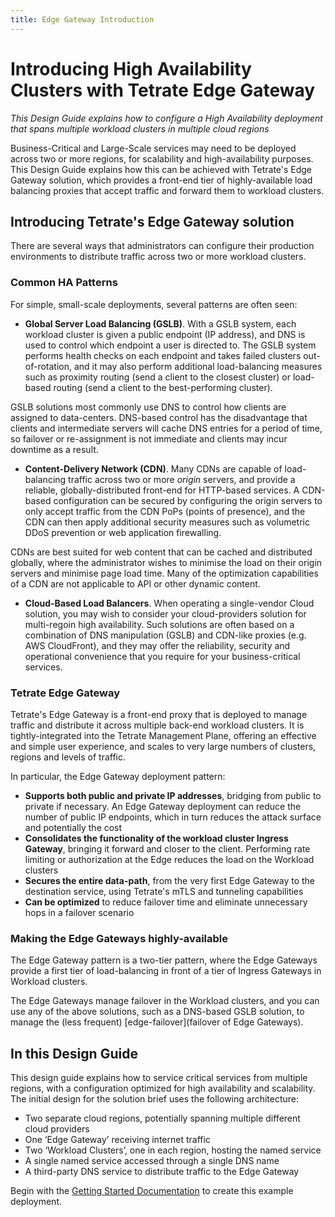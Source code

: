 ```yaml
---
title: Edge Gateway Introduction
---
```



# Introducing High Availability Clusters with Tetrate Edge Gateway

_This Design Guide explains how to configure a High Availability deployment that spans multiple workload clusters in multiple cloud regions_

Business-Critical and Large-Scale services may need to be deployed across two or more regions, for scalability and high-availability purposes.  This Design Guide explains how this can be achieved with Tetrate's Edge Gateway solution, which provides a front-end tier of highly-available load balancing proxies that accept traffic and forward them to workload clusters.

## Introducing Tetrate's Edge Gateway solution

There are several ways that administrators can configure their production environments to distribute traffic across two or more workload clusters.

### Common HA Patterns

For simple, small-scale deployments, several patterns are often seen:

 * **Global Server Load Balancing (GSLB)**.  With a GSLB system, each workload cluster is given a public endpoint (IP address), and DNS is used to control which endpoint a user is directed to.  The GSLB system performs health checks on each endpoint and takes failed clusters out-of-rotation, and it may also perform additional load-balancing measures such as proximity routing (send a client to the closest cluster) or load-based routing (send a client to the best-performing cluster).

 GSLB solutions most commonly use DNS to control how clients are assigned to data-centers.  DNS-based control has the disadvantage that clients and intermediate servers will cache DNS entries for a period of time, so failover or re-assignment is not immediate and clients may incur downtime as a result.

 * **Content-Delivery Network (CDN)**.  Many CDNs are capable of load-balancing traffic across two or more _origin_ servers, and provide a reliable, globally-distributed front-end for HTTP-based services.  A CDN-based configuration can be secured by configuring the origin servers to only accept traffic from the CDN PoPs (points of presence), and the CDN can then apply additional security measures such as volumetric DDoS prevention or web application firewalling.

 CDNs are best suited for web content that can be cached and distributed globally, where the administrator wishes to minimise the load on their origin servers and minimise page load time.  Many of the optimization capabilities of a CDN are not applicable to API or other dynamic content.

 * **Cloud-Based Load Balancers**.  When operating a single-vendor Cloud solution, you may wish to consider your cloud-providers solution for multi-regoin high availability.  Such solutions are often based on a combination of DNS manipulation (GSLB) and CDN-like proxies (e.g. AWS CloudFront), and they may offer the reliability, security and operational convenience that you require for your business-critical services.

### Tetrate Edge Gateway

Tetrate's Edge Gateway is a front-end proxy that is deployed to manage traffic and distribute it across multiple back-end workload clusters.  It is tightly-integrated into the Tetrate Management Plane, offering an effective and simple user experience, and scales to very large numbers of clusters, regions and levels of traffic.

In particular, the Edge Gateway deployment pattern:

 * **Supports both public and private IP addresses**, bridging from public to private if necessary.  An Edge Gateway deployment can reduce the number of public IP endpoints, which in turn reduces the attack surface and potentially the cost
 * **Consolidates the functionality of the workload cluster Ingress Gateway**, bringing it forward and closer to the client.  Performing rate limiting or authorization at the Edge reduces the load on the Workload clusters
 * **Secures the entire data-path**, from the very first Edge Gateway to the destination service, using Tetrate's mTLS and tunneling capabilities
 * **Can be optimized** to reduce failover time and eliminate unnecessary hops in a failover scenario

### Making the Edge Gateways highly-available

The Edge Gateway pattern is a two-tier pattern, where the Edge Gateways provide a first tier of load-balancing in front of a tier of Ingress Gateways in Workload clusters.

The Edge Gateways manage failover in the Workload clusters, and you can use any of the above solutions, such as a DNS-based GSLB solution, to manage the (less frequent) [edge-failover](failover of Edge Gateways).

## In this Design Guide

This design guide explains how to service critical services from multiple regions, with a configuration optimized for high availability and scalability.  The initial design for the solution brief uses the following architecture:

* Two separate cloud regions, potentially spanning multiple different cloud providers
* One ‘Edge Gateway’ receiving internet traffic
* Two ‘Workload Clusters’, one in each region, hosting the named service
* A single named service accessed through a single DNS name
* A third-party DNS service to distribute traffic to the Edge Gateway

Begin with the [Getting Started Documentation](demo-1) to create this example deployment.